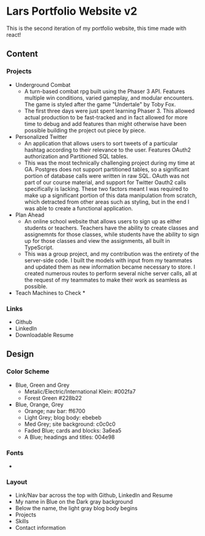 # Lars Portfolio Website v2
This is the second iteration of my portfolio website, this time made with react!

## Content

### Projects
* Underground Combat
    * A turn-based combat rpg built using the Phaser 3 API. Features multiple win conditions, varied gameplay, and modular encounters. The game is styled after the game "Undertale" by Toby Fox. 
    * The first three days were just spent learning Phaser 3. This allowed actual production to be fast-tracked and in fact allowed for more time to debug and add features than might otherwise have been possible building the project out piece by piece.
* Personalized Twitter
    * An application that allows users to sort tweets of a particular hashtag according to their relevance to the user. Features OAuth2 authorization and Partitioned SQL tables.
    * This was the most technically challenging project during my time at GA. Postgres does not support partitioned tables, so a significant portion of database calls were written in raw SQL. OAuth was not part of our course material, and support for Twitter Oauth2 calls specifically is lacking. These two factors meant I was required to make up a significant portion of this data manipulation from scratch, which detracted from other areas such as styling, but in the end I was able to create a functional application.
* Plan Ahead
    * An online school website that allows users to sign up as either students or teachers. Teachers have the ability to create classes and assignemnts for those classes, while students have the ability to sign up for those classes and view the assignments, all built in TypeScript.
    * This was a group project, and my contribution was the entirety of the server-side code. I built the models with input from my teammates and updated them as new information became necessary to store. I created numerous routes to perform several niche server calls, all at the request of my teammates to make their work as seamless as possible.
* Teach Machines to Check
    * 

### Links
* Github
* LinkedIn
* Downloadable Resume


## Design

### Color Scheme
* Blue, Green and Grey
    * Metalic/Electric/International Klein: #002fa7
    * Forest Green #228b22
* Blue, Orange, Grey
    * Orange; nav bar: ff6700
    * Light Grey; blog body: ebebeb
    * Med Grey; site background: c0c0c0
    * Faded Blue; cards and blocks: 3a6ea5
    * A Blue; headings and titles: 004e98

### Fonts
* 

### Layout
* Link/Nav bar across the top with Github, LinkedIn and Resume
* My name in Blue on the Dark gray background
* Below the name, the light gray blog body begins
* Projects
* Skills
* Contact information
